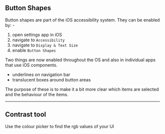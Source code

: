 Button Shapes
---

Button shapes are part of the iOS accessibility system. They can be enabled by: -
1. open settings app in iOS
2. navigate to `Accessibility`
3. navigate to `Display & Text Size`
4. enable `Button Shapes`

Two things are now enabled throughout the OS and also in individual apps that use iOS components.
- underlines on navigation bar
- translucent boxes around button areas

The purpose of these is to make it a bit more clear which items are selected and the behaviour of the items.

---

Contrast tool
---

Use the colour picker to find the rgb values of your UI
